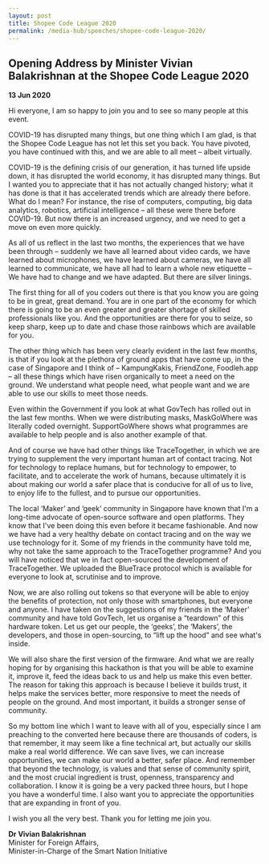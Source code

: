```yaml
---
layout: post
title: Shopee Code League 2020
permalink: /media-hub/speeches/shopee-code-league-2020/
---
```

## Opening Address by Minister Vivian Balakrishnan at the Shopee Code League 2020

**13 Jun 2020**

Hi everyone, I am so happy to join you and to see so many people at this event.

COVID-19 has disrupted many things, but one thing which I am glad, is that the Shopee Code League has not let this set you back. You have pivoted, you have continued with this, and we are able to all meet – albeit virtually.

COVID-19 is the defining crisis of our generation, it has turned life upside down, it has disrupted the world economy, it has disrupted many things. But I wanted you to appreciate that it has not actually changed history; what it has done is that it has accelerated trends which are already there before. What do I mean? For instance, the rise of computers, computing, big data analytics, robotics, artificial intelligence – all these were there before COVID-19. But now there is an increased urgency, and we need to get a move on even more quickly.

As all of us reflect in the last two months, the experiences that we have been through – suddenly we have all learned about video cards, we have learned about microphones, we have learned about cameras, we have all learned to communicate, we have all had to learn a whole new etiquette – We have had to change and we have adapted. But there are silver linings.

The first thing for all of you coders out there is that you know you are going to be in great, great demand. You are in one part of the economy for which there is going to be an even greater and greater shortage of skilled professionals like you. And the opportunities are there for you to seize, so keep sharp, keep up to date and chase those rainbows which are available for you.

The other thing which has been very clearly evident in the last few months, is that if you look at the plethora of ground apps that have come up, in the case of Singapore and I think of – KampungKakis, FriendZone, Foodleh.app – all these things which have risen organically to meet a need on the ground. We understand what people need, what people want and we are able to use our skills to meet those needs.

Even within the Government if you look at what GovTech has rolled out in the last few months. When we were distributing masks, MaskGoWhere was literally coded overnight. SupportGoWhere shows what programmes are available to help people and is also another example of that.

And of course we have had other things like TraceTogether, in which we are trying to supplement the very important human art of contact tracing. Not for technology to replace humans, but for technology to empower, to facilitate, and to accelerate the work of humans, because ultimately it is about making our world a safer place that is conducive for all of us to live, to enjoy life to the fullest, and to pursue our opportunities.

The local ‘Maker’ and ‘geek’ community in Singapore have known that I'm a long-time advocate of open-source software and open platforms. They know that I've been doing this even before it became fashionable. And now we have had a very healthy debate on contact tracing and on the way we use technology for it. Some of my friends in the community have told me, why not take the same approach to the TraceTogether programme? And you will have noticed that we in fact open-sourced the development of TraceTogether. We uploaded the BlueTrace protocol which is available for everyone to look at, scrutinise and to improve.

Now, we are also rolling out tokens so that everyone will be able to enjoy the benefits of protection, not only those with smartphones, but everyone and anyone. I have taken on the suggestions of my friends in the ‘Maker’ community and have  told GovTech, let us organise a “teardown” of this hardware token. Let us get our people, the ‘geeks’, the ‘Makers’, the developers, and those in open-sourcing, to “lift up the hood” and see what's inside.

We will also share the first version of the firmware. And what we are really hoping for by organising this hackathon is that you will be able to examine it, improve it, feed the ideas back to us and help us make this even better. The reason for taking this approach is because I believe it builds trust, it helps make the services better, more responsive to meet the needs of people on the ground. And most important, it builds a stronger sense of community.

So my bottom line which I want to leave with all of you, especially since I am preaching to the converted here because there are thousands of coders, is that remember, it may seem like a fine technical art, but actually our skills make a real world difference. We can save lives, we can increase opportunities, we can make our world a better, safer place. And remember that beyond the technology, is values and that sense of community spirit, and the most crucial ingredient is trust, openness, transparency and collaboration. I know it is going be a very packed three hours, but I hope you have a wonderful time. I also want you to appreciate the opportunities that are expanding in front of you.

I wish you all the very best. Thank you for letting me join you.

**Dr Vivian Balakrishnan** <br>
Minister for Foreign Affairs, <br>
Minister-in-Charge of the Smart Nation Initiative